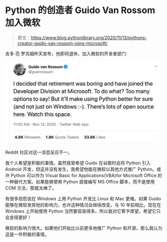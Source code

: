 # Python 的创造者 Guido Van Rossom 加入微软

> 原文：<https://www.blog.pythonlibrary.org/2020/11/13/pythons-creator-guido-van-rossom-joins-microsoft/>

吉多·范·罗苏姆昨天宣布，他即将退休，加入微软的开发者部门:

[![](img/f6a2a451cb9df8f02ee1a0236502b7fe.png)](https://twitter.com/gvanrossum/status/1326932991566700549)

Reddit 社区对这一消息反应不一。

我个人希望是积极的事情。虽然我曾希望 Guido 在谷歌时会将 Python 引入 Android 开发，但这并没有发生，我希望他能在微软以其他方式推广 Python。或许 Python 可以作为 Visual Basic for Applications(VBA)for Microsoft Office 的一种替代方案。如果能够使用 Python 直接编写 MS Office 脚本，而不是使用 COM 方法，那就太棒了。

有很多抱怨说在 Windows 上用 Python 开发比 Linux 和 Mac 更难。如果 Guido 能够在微软发挥他的影响力，也许这种情况会继续改变。与 10 年前相比，现在在 Windows 上开始使用 Python 当然要容易得多。所以我对它寄予厚望，希望它只会变得更好！

微软的影响力很大。如果他们开始比以前更多地推广 Python 和开源，那么我认为这是一件积极的事情。